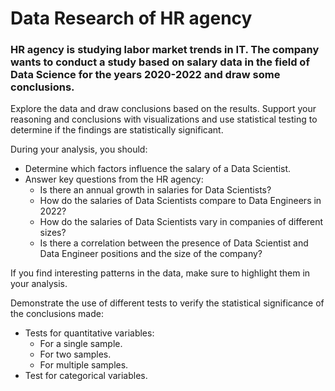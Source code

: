 # Data Research of HR agency
### HR agency is studying labor market trends in IT. The company wants to conduct a study based on salary data in the field of Data Science for the years 2020-2022 and draw some conclusions.

Explore the data and draw conclusions based on the results. Support your reasoning and conclusions with visualizations and use statistical testing to determine if the findings are statistically significant.

During your analysis, you should:

- Determine which factors influence the salary of a Data Scientist.
- Answer key questions from the HR agency:
    - Is there an annual growth in salaries for Data Scientists?
    - How do the salaries of Data Scientists compare to Data Engineers in 2022?
    - How do the salaries of Data Scientists vary in companies of different sizes?
    - Is there a correlation between the presence of Data Scientist and Data Engineer positions and the size of the company?

If you find interesting patterns in the data, make sure to highlight them in your analysis.

Demonstrate the use of different tests to verify the statistical significance of the conclusions made:

- Tests for quantitative variables:
    - For a single sample.
    - For two samples.
    - For multiple samples.
- Test for categorical variables.

